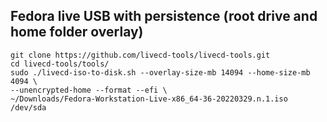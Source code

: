 ## Fedora live USB with persistence (root drive and home folder overlay)
```
git clone https://github.com/livecd-tools/livecd-tools.git
cd livecd-tools/tools/
sudo ./livecd-iso-to-disk.sh --overlay-size-mb 14094 --home-size-mb 4094 \
--unencrypted-home --format --efi \
~/Downloads/Fedora-Workstation-Live-x86_64-36-20220329.n.1.iso /dev/sda
```
